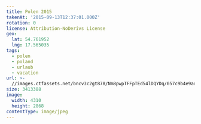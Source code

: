 ```yaml
---
title: Polen 2015
takenAt: '2015-09-13T12:37:01.000Z'
rotation: 0
license: Attribution-NoDerivs License
geo:
  lat: 54.761952
  lng: 17.565035
tags:
  - polen
  - poland
  - urlaub
  - vacation
url: >-
  //images.ctfassets.net/bncv3c2gt878/Nm8pwpTFFpTEd54lDQYDq/057c9b4e9ad748bfeb1abb9b7a74a9b4/polen-2015_25836900452_o
size: 3413388
image:
  width: 4310
  height: 2868
contentType: image/jpeg
---
```


